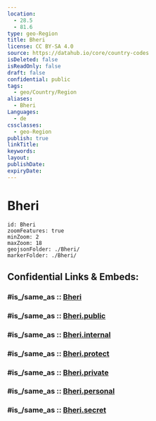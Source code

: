 ```yaml
---
location:
  - 28.5
  - 81.6
type: geo-Region
title: Bheri
license: CC BY-SA 4.0
source: https://datahub.io/core/country-codes
isDeleted: false
isReadOnly: false
draft: false
confidential: public
tags:
  - geo/Country/Region
aliases:
  - Bheri
Languages:
  - de
cssclasses:
  - geo-Region
publish: true
linkTitle:
keywords:
layout:
publishDate:
expiryDate:
---
```


# Bheri

```leaflet
id: Bheri
zoomFeatures: true 
minZoom: 2 
maxZoom: 18
geojsonFolder: ./Bheri/
markerFolder: ./Bheri/
```


## Confidential Links & Embeds: 

### #is_/same_as :: [Bheri](/_Standards/Earth/Continent/Asia/Indian_Subcontinent/Nepal/Regions~Nepal/Nepal~Mid-West/counties~Mid-Western/Bheri.md) 

### #is_/same_as :: [Bheri.public](/_public/Earth/Continent/Asia/Indian_Subcontinent/Nepal/Regions~Nepal/Nepal~Mid-West/counties~Mid-Western/Bheri.public.md) 

### #is_/same_as :: [Bheri.internal](/_internal/Earth/Continent/Asia/Indian_Subcontinent/Nepal/Regions~Nepal/Nepal~Mid-West/counties~Mid-Western/Bheri.internal.md) 

### #is_/same_as :: [Bheri.protect](/_protect/Earth/Continent/Asia/Indian_Subcontinent/Nepal/Regions~Nepal/Nepal~Mid-West/counties~Mid-Western/Bheri.protect.md) 

### #is_/same_as :: [Bheri.private](/_private/Earth/Continent/Asia/Indian_Subcontinent/Nepal/Regions~Nepal/Nepal~Mid-West/counties~Mid-Western/Bheri.private.md) 

### #is_/same_as :: [Bheri.personal](/_personal/Earth/Continent/Asia/Indian_Subcontinent/Nepal/Regions~Nepal/Nepal~Mid-West/counties~Mid-Western/Bheri.personal.md) 

### #is_/same_as :: [Bheri.secret](/_secret/Earth/Continent/Asia/Indian_Subcontinent/Nepal/Regions~Nepal/Nepal~Mid-West/counties~Mid-Western/Bheri.secret.md)

